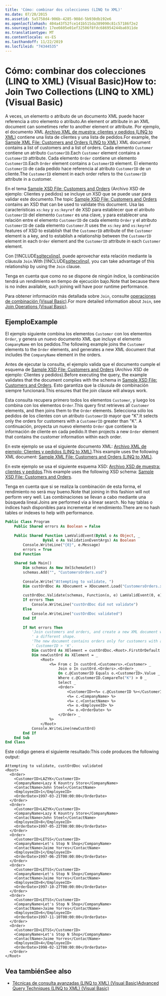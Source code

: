 ```yaml
---
title: 'Cómo: combinar dos colecciones (LINQ to XML)'
ms.date: 07/20/2015
ms.assetid: 5a5758d4-906b-4285-908d-5b930db192e6
ms.openlocfilehash: 404a43f52fce141b515da389090c81c57186f2e2
ms.sourcegitcommit: 17ee6605e01ef32506f8fdc686954244ba6911de
ms.translationtype: MT
ms.contentlocale: es-ES
ms.lasthandoff: 11/22/2019
ms.locfileid: "74344535"
---
```

# <a name="how-to-join-two-collections-linq-to-xml-visual-basic"></a><span data-ttu-id="25da7-102">Cómo: combinar dos colecciones (LINQ to XML) (Visual Basic)</span><span class="sxs-lookup"><span data-stu-id="25da7-102">How to: Join Two Collections (LINQ to XML) (Visual Basic)</span></span>
<span data-ttu-id="25da7-103">A veces, un elemento o atributo de un documento XML puede hacer referencia a otro elemento o atributo.</span><span class="sxs-lookup"><span data-stu-id="25da7-103">An element or attribute in an XML document can sometimes refer to another element or attribute.</span></span> <span data-ttu-id="25da7-104">Por ejemplo, el documento XML [Archivo XML de muestra: clientes y pedidos (LINQ to XML)](../../../../visual-basic/programming-guide/concepts/linq/sample-xml-file-customers-and-orders-linq-to-xml.md) contiene una lista de clientes y una lista de pedidos.</span><span class="sxs-lookup"><span data-stu-id="25da7-104">For example, the [Sample XML File: Customers and Orders (LINQ to XML)](../../../../visual-basic/programming-guide/concepts/linq/sample-xml-file-customers-and-orders-linq-to-xml.md) XML document contains a list of customers and a list of orders.</span></span> <span data-ttu-id="25da7-105">Cada elemento `Customer` contiene un atributo `CustomerID`.</span><span class="sxs-lookup"><span data-stu-id="25da7-105">Each `Customer` element contains a `CustomerID` attribute.</span></span> <span data-ttu-id="25da7-106">Cada elemento `Order` contiene un elemento `CustomerID`.</span><span class="sxs-lookup"><span data-stu-id="25da7-106">Each `Order` element contains a `CustomerID` element.</span></span> <span data-ttu-id="25da7-107">El elemento `CustomerID` de cada pedido hace referencia al atributo `CustomerID` de un cliente.</span><span class="sxs-lookup"><span data-stu-id="25da7-107">The `CustomerID` element in each order refers to the `CustomerID` attribute in a customer.</span></span>  
  
 <span data-ttu-id="25da7-108">En el tema [Sample XSD File: Customers and Orders](../../../../visual-basic/programming-guide/concepts/linq/sample-xsd-file-customers-and-orders.md) (Archivo XSD de ejemplo: Clientes y pedidos) se incluye un XSD que se puede usar para validar este documento.</span><span class="sxs-lookup"><span data-stu-id="25da7-108">The topic [Sample XSD File: Customers and Orders](../../../../visual-basic/programming-guide/concepts/linq/sample-xsd-file-customers-and-orders.md) contains an XSD that can be used to validate this document.</span></span> <span data-ttu-id="25da7-109">Usa las características `xs:key` y `xs:keyref` de XSD para establecer que el atributo `CustomerID` del elemento `Customer` es una clave, y para establecer una relación entre el elemento `CustomerID` de cada elemento `Order` y el atributo `CustomerID` de cada elemento `Customer`.</span><span class="sxs-lookup"><span data-stu-id="25da7-109">It uses the `xs:key` and `xs:keyref` features of XSD to establish that the `CustomerID` attribute of the `Customer` element is a key, and to establish a relationship between the `CustomerID` element in each `Order` element and the `CustomerID` attribute in each `Customer` element.</span></span>  
  
 <span data-ttu-id="25da7-110">Con [!INCLUDE[sqltecxlinq](~/includes/sqltecxlinq-md.md)], puede aprovechar esta relación mediante la cláusula `Join`.</span><span class="sxs-lookup"><span data-stu-id="25da7-110">With [!INCLUDE[sqltecxlinq](~/includes/sqltecxlinq-md.md)], you can take advantage of this relationship by using the `Join` clause.</span></span>  
  
 <span data-ttu-id="25da7-111">Tenga en cuenta que como no se dispone de ningún índice, la combinación tendrá un rendimiento en tiempo de ejecución bajo.</span><span class="sxs-lookup"><span data-stu-id="25da7-111">Note that because there is no index available, such joining will have poor runtime performance.</span></span>  
  
 <span data-ttu-id="25da7-112">Para obtener información más detallada sobre `Join`, consulte [operaciones de combinación (Visual Basic)](../../../../visual-basic/programming-guide/concepts/linq/join-operations.md).</span><span class="sxs-lookup"><span data-stu-id="25da7-112">For more detailed information about `Join`, see [Join Operations (Visual Basic)](../../../../visual-basic/programming-guide/concepts/linq/join-operations.md).</span></span>  
  
## <a name="example"></a><span data-ttu-id="25da7-113">Ejemplo</span><span class="sxs-lookup"><span data-stu-id="25da7-113">Example</span></span>  
 <span data-ttu-id="25da7-114">El ejemplo siguiente combina los elementos `Customer` con los elementos `Order`, y genera un nuevo documento XML que incluye el elemento `CompanyName` en los pedidos.</span><span class="sxs-lookup"><span data-stu-id="25da7-114">The following example joins the `Customer` elements to the `Order` elements, and generates a new XML document that includes the `CompanyName` element in the orders.</span></span>  
  
 <span data-ttu-id="25da7-115">Antes de ejecutar la consulta, el ejemplo valida que el documento cumple el esquema de [Sample XSD File: Customers and Orders](../../../../visual-basic/programming-guide/concepts/linq/sample-xsd-file-customers-and-orders.md) (Archivo XSD de ejemplo: Clientes y pedidos).</span><span class="sxs-lookup"><span data-stu-id="25da7-115">Before executing the query, the example validates that the document complies with the schema in [Sample XSD File: Customers and Orders](../../../../visual-basic/programming-guide/concepts/linq/sample-xsd-file-customers-and-orders.md).</span></span> <span data-ttu-id="25da7-116">Esto garantiza que la cláusula de combinación siempre funcionará.</span><span class="sxs-lookup"><span data-stu-id="25da7-116">This ensures that the join clause will always work.</span></span>  
  
 <span data-ttu-id="25da7-117">Esta consulta recupera primero todos los elementos `Customer`, y luego los combina con los elementos `Order`.</span><span class="sxs-lookup"><span data-stu-id="25da7-117">This query first retrieves all `Customer` elements, and then joins them to the `Order` elements.</span></span> <span data-ttu-id="25da7-118">Selecciona sólo los pedidos de los clientes con un atributo `CustomerID` mayor que "K".</span><span class="sxs-lookup"><span data-stu-id="25da7-118">It selects only the orders for customers with a `CustomerID` greater than "K".</span></span> <span data-ttu-id="25da7-119">A continuación, proyecta un nuevo elemento `Order` que contiene la información de cliente en cada pedido.</span><span class="sxs-lookup"><span data-stu-id="25da7-119">It then projects a new `Order` element that contains the customer information within each order.</span></span>  
  
 <span data-ttu-id="25da7-120">En este ejemplo se usa el siguiente documento XML: [Archivo XML de ejemplo: Clientes y pedidos (LINQ to XML)](../../../../visual-basic/programming-guide/concepts/linq/sample-xml-file-customers-and-orders-linq-to-xml.md).</span><span class="sxs-lookup"><span data-stu-id="25da7-120">This example uses the following XML document: [Sample XML File: Customers and Orders (LINQ to XML)](../../../../visual-basic/programming-guide/concepts/linq/sample-xml-file-customers-and-orders-linq-to-xml.md).</span></span>  
  
 <span data-ttu-id="25da7-121">En este ejemplo se usa el siguiente esquema XSD: [Archivo XSD de muestra: clientes y pedidos](../../../../visual-basic/programming-guide/concepts/linq/sample-xsd-file-customers-and-orders.md).</span><span class="sxs-lookup"><span data-stu-id="25da7-121">This example uses the following XSD schema: [Sample XSD File: Customers and Orders](../../../../visual-basic/programming-guide/concepts/linq/sample-xsd-file-customers-and-orders.md).</span></span>  
  
 <span data-ttu-id="25da7-122">Tenga en cuenta que si se realiza la combinación de esta forma, el rendimiento no será muy bueno.</span><span class="sxs-lookup"><span data-stu-id="25da7-122">Note that joining in this fashion will not perform very well.</span></span> <span data-ttu-id="25da7-123">Las combinaciones se llevan a cabo mediante una búsqueda lineal.</span><span class="sxs-lookup"><span data-stu-id="25da7-123">Joins are performed via a linear search.</span></span> <span data-ttu-id="25da7-124">No hay tablas o índices hash disponibles para incrementar el rendimiento.</span><span class="sxs-lookup"><span data-stu-id="25da7-124">There are no hash tables or indexes to help with performance.</span></span>  
  
```vb  
Public Class Program  
    Public Shared errors As Boolean = False  
  
    Public Shared Function LamValidEvent(ByVal o As Object, _  
                 ByVal e As ValidationEventArgs) As Boolean  
        Console.WriteLine("{0}", e.Message)  
        errors = True  
    End Function  
  
    Shared Sub Main()  
        Dim schemas As New XmlSchemaSet()  
        schemas.Add("", "CustomersOrders.xsd")  
  
        Console.Write("Attempting to validate, ")  
        Dim custOrdDoc As XDocument = XDocument.Load("CustomersOrders.xml")  
  
        custOrdDoc.Validate(schemas, Function(o, e) LamValidEvent(0, e))  
        If errors Then  
            Console.WriteLine("custOrdDoc did not validate")  
        Else  
            Console.WriteLine("custOrdDoc validated")  
        End If  
  
        If Not errors Then  
            'Join customers and orders, and create a new XML document with  
            ' a different shape.  
            'The new document contains orders only for customers with a  
            ' CustomerID > 'K'.  
            Dim custOrd As XElement = custOrdDoc.<Root>.FirstOrDefault  
            Dim newCustOrd As XElement = _  
                <Root>  
                    <%= From c In custOrd.<Customers>.<Customer> _  
                        Join o In custOrd.<Orders>.<Order> _  
                        On c.@CustomerID Equals o.<CustomerID>.Value _  
                        Where c.@CustomerID.CompareTo("K") > 0 _  
                        Select _  
                        <Order>  
                            <CustomerID><%= c.@CustomerID %></CustomerID>  
                            <%= c.<CompanyName> %>  
                            <%= c.<ContactName> %>  
                            <%= o.<EmployeeID> %>  
                            <%= o.<OrderDate> %>  
                        </Order> _  
                    %>  
                </Root>  
            Console.WriteLine(newCustOrd)  
        End If  
    End Sub  
End Class  
```  
  
 <span data-ttu-id="25da7-125">Este código genera el siguiente resultado:</span><span class="sxs-lookup"><span data-stu-id="25da7-125">This code produces the following output:</span></span>  
  
```console
Attempting to validate, custOrdDoc validated  
<Root>  
  <Order>  
    <CustomerID>LAZYK</CustomerID>  
    <CompanyName>Lazy K Kountry Store</CompanyName>  
    <ContactName>John Steel</ContactName>  
    <EmployeeID>1</EmployeeID>  
    <OrderDate>1997-03-21T00:00:00</OrderDate>  
  </Order>  
  <Order>  
    <CustomerID>LAZYK</CustomerID>  
    <CompanyName>Lazy K Kountry Store</CompanyName>  
    <ContactName>John Steel</ContactName>  
    <EmployeeID>8</EmployeeID>  
    <OrderDate>1997-05-22T00:00:00</OrderDate>  
  </Order>  
  <Order>  
    <CustomerID>LETSS</CustomerID>  
    <CompanyName>Let's Stop N Shop</CompanyName>  
    <ContactName>Jaime Yorres</ContactName>  
    <EmployeeID>1</EmployeeID>  
    <OrderDate>1997-06-25T00:00:00</OrderDate>  
  </Order>  
  <Order>  
    <CustomerID>LETSS</CustomerID>  
    <CompanyName>Let's Stop N Shop</CompanyName>  
    <ContactName>Jaime Yorres</ContactName>  
    <EmployeeID>8</EmployeeID>  
    <OrderDate>1997-10-27T00:00:00</OrderDate>  
  </Order>  
  <Order>  
    <CustomerID>LETSS</CustomerID>  
    <CompanyName>Let's Stop N Shop</CompanyName>  
    <ContactName>Jaime Yorres</ContactName>  
    <EmployeeID>6</EmployeeID>  
    <OrderDate>1997-11-10T00:00:00</OrderDate>  
  </Order>  
  <Order>  
    <CustomerID>LETSS</CustomerID>  
    <CompanyName>Let's Stop N Shop</CompanyName>  
    <ContactName>Jaime Yorres</ContactName>  
    <EmployeeID>4</EmployeeID>  
    <OrderDate>1998-02-12T00:00:00</OrderDate>  
  </Order>  
</Root>  
```  
  
## <a name="see-also"></a><span data-ttu-id="25da7-126">Vea también</span><span class="sxs-lookup"><span data-stu-id="25da7-126">See also</span></span>

- [<span data-ttu-id="25da7-127">Técnicas de consulta avanzadas (LINQ to XML) (Visual Basic)</span><span class="sxs-lookup"><span data-stu-id="25da7-127">Advanced Query Techniques (LINQ to XML) (Visual Basic)</span></span>](../../../../visual-basic/programming-guide/concepts/linq/advanced-query-techniques-linq-to-xml.md)
